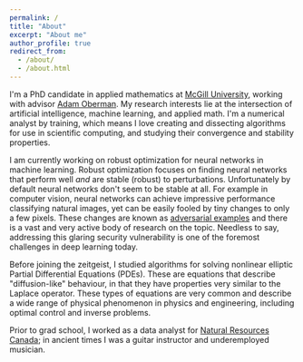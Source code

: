 ```yaml
---
permalink: /
title: "About"
excerpt: "About me"
author_profile: true
redirect_from: 
  - /about/
  - /about.html
---
```


I'm a PhD candidate in applied mathematics at [McGill University](https://www.mcgill.ca/), working with
advisor [Adam Oberman](https://www.adamoberman.net/).  My research interests lie at the intersection of artificial intelligence, machine learning, and applied math. I'm a numerical analyst
by training, which means I love creating and dissecting algorithms for use in
scientific computing, and studying their convergence and stability properties.

I am currently working on robust optimization for neural networks in machine learning. Robust optimization focuses on finding neural networks that perform well *and* are stable (robust) to perturbations. Unfortunately by default neural networks don't seem to be stable at all. For example in computer vision, neural networks can achieve impressive performance classifying natural images, yet can be easily fooled by tiny changes to only a few pixels. These changes are known as [adversarial examples](https://medium.com/@ml.at.berkeley/tricking-neural-networks-create-your-own-adversarial-examples-a61eb7620fd8) and there is a vast and very active body of research on the topic. 
Needless to say, addressing this glaring security vulnerability is one of the foremost challenges in deep learning today.

Before joining the zeitgeist, I studied algorithms for solving nonlinear
elliptic Partial Differential Equations (PDEs). These are equations that
describe "diffusion-like" behaviour, in that they have properties very similar
to the Laplace operator. These types of equations are very common and describe
a wide range of physical phenomenon in physics and engineering, including optimal control and inverse problems. 

Prior to grad school, I worked as a data analyst for [Natural Resources
Canada](https://www.nrcan.gc.ca/home); in ancient times I was a guitar
instructor and underemployed musician.
